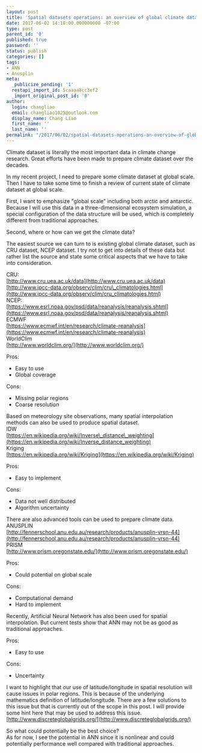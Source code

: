```yaml
---
layout: post
title: 'Spatial datasets operations: an overview of global climate dataset and interpolation'
date: 2017-06-02 14:18:00.000000000 -07:00
type: post
parent_id: '0'
published: true
password: ''
status: publish
categories: []
tags:
- ANN
- Anusplin
meta:
  _publicize_pending: '1'
  restapi_import_id: 5caaaa8cc3ef2
  _import_original_post_id: '0'
author:
  login: changliao
  email: changliao1025@outlook.com
  display_name: Chang Liao
  first_name: ''
  last_name: ''
permalink: "/2017/06/02/spatial-datasets-operations-an-overview-of-global-climate-dataset-and-interpolation/"
---
```

Climate dataset is literally the most important data in climate change research. Great efforts have been made to prepare climate dataset over the decades.

In my recent project, I need to prepare some climate dataset at global scale. Then I have to take some time to finish a review of current state of climate dataset at global scale.

First, I want to emphasize "global scale" including both arctic and antarctic. Because I will use this data in a three-dimensional ecosystem simulation, a special configuration of the data structure will be used, which is completely different from traditional approaches.

Second, where or how can we get the climate data?

The easiest source we can turn to is existing global climate dataset, such as CRU dataset, NCEP dataset. I try not to get into details of these data but rather list the source and state some critical aspects that we have to take into consideration.

CRU:  
[http://www.cru.uea.ac.uk/data](http://www.cru.uea.ac.uk/data)  
[http://www.ipcc-data.org/observ/clim/cru\_climatologies.html](http://www.ipcc-data.org/observ/clim/cru_climatologies.html)  
NCEP:  
[https://www.esrl.noaa.gov/psd/data/reanalysis/reanalysis.shtml](https://www.esrl.noaa.gov/psd/data/reanalysis/reanalysis.shtml)  
ECMWF  
[https://www.ecmwf.int/en/research/climate-reanalysis](https://www.ecmwf.int/en/research/climate-reanalysis)  
WorldClim  
[http://www.worldclim.org/](http://www.worldclim.org/)

Pros:

- Easy to use
- Global coverage

Cons:

- Missing polar regions
- Coarse resolution

Based on meteorology site observations, many spatial interpolation methods can also be used to produce spatial dataset.  
IDW  
[https://en.wikipedia.org/wiki/Inverse\_distance\_weighting](https://en.wikipedia.org/wiki/Inverse_distance_weighting)  
Kriging  
[https://en.wikipedia.org/wiki/Kriging](https://en.wikipedia.org/wiki/Kriging)

Pros:

- Easy to implement

Cons:

- Data not well distributed
- Algorithm uncertainty

There are also advanced tools can be used to prepare climate data.  
ANUSPLIN  
[http://fennerschool.anu.edu.au/research/products/anusplin-vrsn-44](http://fennerschool.anu.edu.au/research/products/anusplin-vrsn-44)  
PRISM  
[http://www.prism.oregonstate.edu/](http://www.prism.oregonstate.edu/)

Pros:

- Could potential on global scale

Cons:

- Computational demand
- Hard to implement&nbsp;

Recently, Artificial Neural Network has also been used for spatial interpolation. But current tests show that ANN may not be as good as traditional approaches.

Pros:

- Easy to use

Cons:

- Uncertainty

I want to highlight that our use of latitude/longitude in spatial resolution will cause issues in polar regions. This is because of the underlying mathematics definition of latitude/longitude. There are a few solutions to this issue but that is currently out of the scope in this post. I will provide some hint here that may be used to address this issue.  
[http://www.discreteglobalgrids.org/](http://www.discreteglobalgrids.org/)

So what could potentially be the best choice?  
As for now, I see the potential in ANN since it is nonlinear and could potentially performance well compared with traditional approaches.&nbsp;

